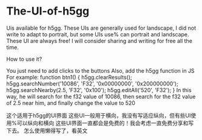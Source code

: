 # The-UI-of-h5gg

Uis available for h5gg.
These UIs are generally used for landscape, I did not write to adapt to portrait, but some UIs use% can portrait and landscape.
These UI are always free! I will consider sharing and writing for free all the time.


How to use it?

You just need to add clicks to the buttons
Also, add the h5gg function in JS
For example:
function btn1() {
h5gg.clearResults();
h5gg.searchNumber('10086', 'F32', '0x00000000', '0x200000000');
h5gg.searchNearby(2.5, 'F32', '0x100');
h5gg.editAll('520', 'F32');
}
In this way, he will search for the f32 value of 10086, then search for the f32 value of 2.5 near him, and finally change the value to 520

这个适用于h5gg的UI界面
这些UI一般用于横向，我没有写适应纵向，但有些UI使用%可以纵向和横向
这些UI界面一直都会是免费的！我会考虑一直免费分享和写下去。
怎么使用懒得写了，看英文

